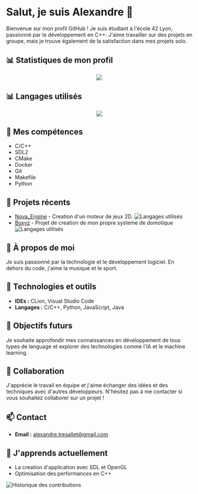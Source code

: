 # Salut, je suis Alexandre 👋

Bienvenue sur mon profil GitHub ! Je suis étudiant à l'école 42 Lyon, passionné par le développement en C++. J'aime travailler sur des projets en groupe, mais je trouve également de la satisfaction dans mes projets solo.

## 📊 Statistiques de mon profil
<div align="center">
  <img src="https://github-readme-stats.vercel.app/api?username=Ekyoz&show_icons=true&theme=dark" />
</div>

## 📊 Langages utilisés
<div align="center">
  <img src="https://github-readme-stats.vercel.app/api/top-langs/?username=Ekyoz&layout=compact&theme=dark&hide=html" />
</div>


## 🔧 Mes compétences
- C/C++
- SDL2
- CMake
- Docker
- Git
- Makefile
- Python

## 🚀 Projets récents
- [Nova_Engine](https://github.com/Ekyoz/Nova-Engine) - Creation d'un moteur de jeux 2D. ![Langages utilisés](https://img.shields.io/github/languages/top/Ekyoz/Nova-Engine)
- [Boxyz](https://github.com/Ekyoz/Boxyz_App) - Projet de creation de mon propre systeme de domotique ![Langages utilisés](https://img.shields.io/github/languages/top/Ekyoz/Boxyz_App)

## 📝 À propos de moi
Je suis passionné par la technologie et le développement logiciel. En dehors du code, j'aime la musique et le sport.

## 🔧 Technologies et outils
- **IDEs :** CLion, Visual Studio Code
- **Langages :** C/C++, Python, JavaScript, Java

## 🎯 Objectifs futurs
Je souhaite approfondir mes connaissances en développement de tous types de language et explorer des technologies comme l'IA et le machine learning.

## 👥 Collaboration
J'apprécie le travail en équipe et j'aime échanger des idées et des techniques avec d'autres développeurs. N'hésitez pas à me contacter si vous souhaitez collaborer sur un projet !

## 📫 Contact
- **Email :** alexandre.tresallet@gmail.com

## 🌱 J'apprends actuellement
- La creation d'application avec SDL et OpenGL
- Optimisation des performances en C++

![Historique des contributions](https://github-readme-stats.vercel.app/api/wakatime?username=Ekyoz)
